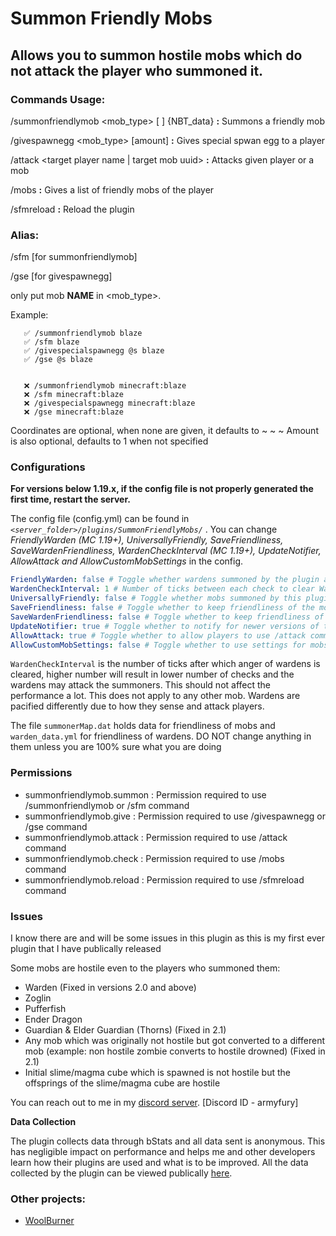 # Summon Friendly Mobs

## Allows you to summon hostile mobs which do not attack the player who summoned it.

### Commands Usage:


/summonfriendlymob <mob_type> [<x> <y> <z>] {NBT_data} **:** Summons a friendly mob

/givespawnegg <player> <mob_type> [amount] **:** Gives special spwan egg to a player

/attack <target player name | target mob uuid> **:** Attacks given player or a mob

/mobs **:** Gives a list of friendly mobs of the player 

/sfmreload **:** Reload the plugin

### Alias:

/sfm               [for summonfriendlymob]

/gse               [for givespawnegg]

only put mob **NAME** in <mob_type>.

Example:
```
   ✅ /summonfriendlymob blaze
   ✅ /sfm blaze
   ✅ /givespecialspawnegg @s blaze
   ✅ /gse @s blaze

   
   ❌ /summonfriendlymob minecraft:blaze
   ❌ /sfm minecraft:blaze
   ❌ /givespecialspawnegg minecraft:blaze
   ❌ /gse minecraft:blaze
```

Coordinates are optional, when none are given, it defaults to ~ ~ ~
Amount is also optional, defaults to 1 when not specified

### Configurations

**For versions below 1.19.x, if the config file is not properly generated the first time, restart the server.**

The config file (config.yml) can be found in _`<server_folder>/plugins/SummonFriendlyMobs/`_ .
You can change _FriendlyWarden (MC 1.19+), UniversallyFriendly, SaveFriendliness, SaveWardenFriendliness, WardenCheckInterval (MC 1.19+), UpdateNotifier, AllowAttack and AllowCustomMobSettings_ in the config.

```YAML
FriendlyWarden: false # Toggle whether wardens summoned by the plugin are friendly to the summoner.
WardenCheckInterval: 1 # Number of ticks between each check to clear Warden's anger to its summoner
UniversallyFriendly: false # Toggle whether mobs summoned by this plugin are Friendly to only the summoner or to all player
SaveFriendliness: false # Toggle whether to keep friendliness of the mobs even after the server restarts
SaveWardenFriendliness: false # Toggle whether to keep friendliness of the wardens even after the server restarts
UpdateNotifier: true # Toggle whether to notify for newer versions of the plugin
AllowAttack: true # Toggle whether to allow players to use /attack command or not
AllowCustomMobSettings: false # Toggle whether to use settings for mobs from mobs.yml or not
```

`WardenCheckInterval` is the number of ticks after which anger of wardens is cleared, higher number will result in lower number of checks and the wardens may attack the summoners. This should not affect the performance a lot. This does not apply to any other mob. Wardens are pacified differently due to how they sense and attack players.

The file `summonerMap.dat` holds data for friendliness of mobs and `warden_data.yml` for friendliness of wardens. DO NOT change anything in them unless you are 100% sure what you are doing

### Permissions

  - summonfriendlymob.summon : Permission required to use /summonfriendlymob or /sfm command
  - summonfriendlymob.give : Permission required to use /givespawnegg or /gse command
  - summonfriendlymob.attack : Permission required to use /attack command
  - summonfriendlymob.check : Permission required to use /mobs command
  - summonfriendlymob.reload : Permission required to use /sfmreload command

### Issues
 I know there are and will be some issues in this plugin as this is my first ever plugin that I have publically released


Some mobs are hostile even to the players who summoned them:
  - Warden (Fixed in versions 2.0 and above)
  - Zoglin
  - Pufferfish
  - Ender Dragon 
  - Guardian & Elder Guardian (Thorns) (Fixed in 2.1)
  - Any mob which was originally not hostile but got converted to a different mob (example: non hostile zombie converts to hostile drowned) (Fixed in 2.1)
  - Initial slime/magma cube which is spawned is not hostile but the offsprings of the slime/magma cube are hostile


You can reach out to me in my [discord server](https://discord.gg/aEc7yqecYn). [Discord ID - armyfury]

**Data Collection**

The plugin collects data through bStats and all data sent is anonymous. This has negligible impact on performance and helps me and other developers learn how their plugins are used and what is to be improved. All the data collected by the plugin can be viewed publically [here](https://bstats.org/plugin/bukkit/SummonFriendlyMobs/23162).

### Other projects:
  - [WoolBurner](https://modrinth.com/plugin/woolburner)
